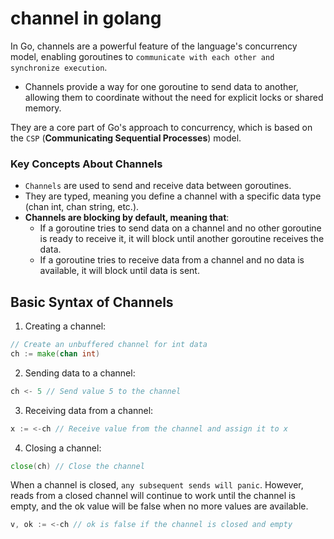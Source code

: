 # channel in golang

In Go, channels are a powerful feature of the language's concurrency model, enabling goroutines to `communicate with each other and synchronize execution`.

- Channels provide a way for one goroutine to send data to another, allowing them to coordinate without the need for explicit locks or shared memory.

They are a core part of Go's approach to concurrency, which is based on the `CSP` (**Communicating Sequential Processes**) model.

### Key Concepts About Channels

- `Channels` are used to send and receive data between goroutines.
- They are typed, meaning you define a channel with a specific data type (chan int, chan string, etc.).
- **Channels are blocking by default, meaning that**:
  - If a goroutine tries to send data on a channel and no other goroutine is ready to receive it, it will block until another goroutine receives the data.
  - If a goroutine tries to receive data from a channel and no data is available, it will block until data is sent.

## Basic Syntax of Channels

1. Creating a channel:

```go
// Create an unbuffered channel for int data
ch := make(chan int)
```

2. Sending data to a channel:

```go
ch <- 5 // Send value 5 to the channel
```

3. Receiving data from a channel:

```go
x := <-ch // Receive value from the channel and assign it to x
```

4. Closing a channel:

```go
close(ch) // Close the channel
```

When a channel is closed, `any subsequent sends will panic`. However, reads from a closed channel will continue to work until the channel is empty, and the ok value will be false when no more values are available.

```go
v, ok := <-ch // ok is false if the channel is closed and empty
```

